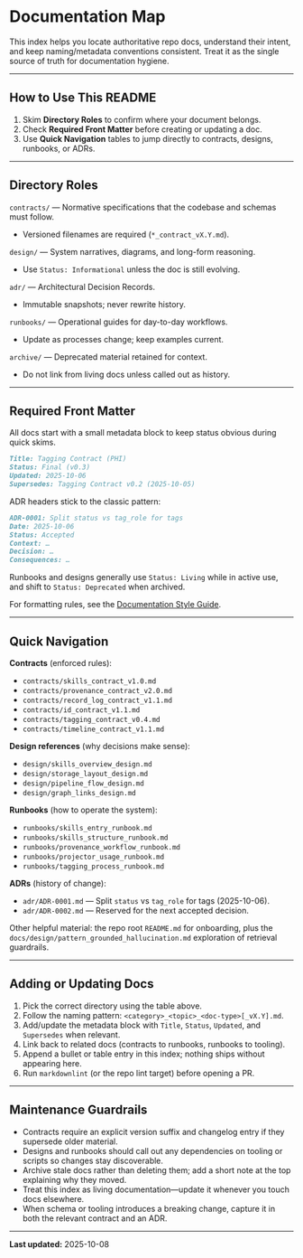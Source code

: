 # Documentation Map

This index helps you locate authoritative repo docs, understand their intent, and keep naming/metadata conventions
consistent. Treat it as the single source of truth for documentation hygiene.

---

## How to Use This README

1. Skim **Directory Roles** to confirm where your document belongs.
2. Check **Required Front Matter** before creating or updating a doc.
3. Use **Quick Navigation** tables to jump directly to contracts, designs, runbooks, or ADRs.

---

## Directory Roles

`contracts/` — Normative specifications that the codebase and schemas must follow.

- Versioned filenames are required (`*_contract_vX.Y.md`).

`design/` — System narratives, diagrams, and long-form reasoning.

- Use `Status: Informational` unless the doc is still evolving.

`adr/` — Architectural Decision Records.

- Immutable snapshots; never rewrite history.

`runbooks/` — Operational guides for day-to-day workflows.

- Update as processes change; keep examples current.

`archive/` — Deprecated material retained for context.

- Do not link from living docs unless called out as history.

---

## Required Front Matter

All docs start with a small metadata block to keep status obvious during quick skims.

````markdown
Title: Tagging Contract (PHI)
Status: Final (v0.3)
Updated: 2025-10-06
Supersedes: Tagging Contract v0.2 (2025-10-05)
````

ADR headers stick to the classic pattern:

````markdown
ADR-0001: Split status vs tag_role for tags
Date: 2025-10-06
Status: Accepted
Context: …
Decision: …
Consequences: …
````

Runbooks and designs generally use `Status: Living` while in active use, and shift to `Status: Deprecated` when
archived.


For formatting rules, see the [Documentation Style Guide](STYLE_GUIDE.md).

---

## Quick Navigation

**Contracts** (enforced rules):

- `contracts/skills_contract_v1.0.md`
- `contracts/provenance_contract_v2.0.md`
- `contracts/record_log_contract_v1.1.md`
- `contracts/id_contract_v1.1.md`
- `contracts/tagging_contract_v0.4.md`
- `contracts/timeline_contract_v1.1.md`

**Design references** (why decisions make sense):

- `design/skills_overview_design.md`
- `design/storage_layout_design.md`
- `design/pipeline_flow_design.md`
- `design/graph_links_design.md`

**Runbooks** (how to operate the system):

- `runbooks/skills_entry_runbook.md`
- `runbooks/skills_structure_runbook.md`
- `runbooks/provenance_workflow_runbook.md`
- `runbooks/projector_usage_runbook.md`
- `runbooks/tagging_process_runbook.md`

**ADRs** (history of change):

- `adr/ADR-0001.md` — Split `status` vs `tag_role` for tags (2025-10-06).  
- `adr/ADR-0002.md` — Reserved for the next accepted decision.

Other helpful material: the repo root `README.md` for onboarding, plus the
`docs/design/pattern_grounded_hallucination.md` exploration of retrieval guardrails.

---

## Adding or Updating Docs

1. Pick the correct directory using the table above.  
2. Follow the naming pattern: `<category>_<topic>_<doc-type>[_vX.Y].md`.  
3. Add/update the metadata block with `Title`, `Status`, `Updated`, and `Supersedes` when relevant.  
4. Link back to related docs (contracts to runbooks, runbooks to tooling).  
5. Append a bullet or table entry in this index; nothing ships without appearing here.  
6. Run `markdownlint` (or the repo lint target) before opening a PR.

---

## Maintenance Guardrails

- Contracts require an explicit version suffix and changelog entry if they supersede older material.  
- Designs and runbooks should call out any dependencies on tooling or scripts so changes stay discoverable.  
- Archive stale docs rather than deleting them; add a short note at the top explaining why they moved.  
- Treat this index as living documentation—update it whenever you touch docs elsewhere.  
- When schema or tooling introduces a breaking change, capture it in both the relevant contract and an ADR.

---

**Last updated:** 2025-10-08
